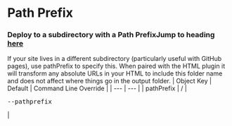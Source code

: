 # Path Prefix
### Deploy to a subdirectory with a Path PrefixJump to heading [here](https://www.11ty.dev/docs/config/#deploy-to-a-subdirectory-with-a-path-prefix)
If your site lives in a different subdirectory (particularly useful with GitHub pages), use pathPrefix to specify this. When paired with the HTML <base> plugin it will transform any absolute URLs in your HTML to include this folder name and does not affect where things go in the output folder.
| Object Key | Default | Command Line Override |
| --- | --- |
| pathPrefix | / |<pre lang="json">--pathprefix</pre>|

